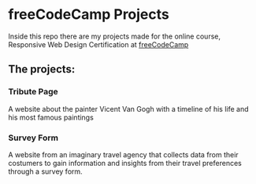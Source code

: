 # freeCodeCamp Projects

Inside this repo there are my projects made for the online course, Responsive Web Design Certification at [freeCodeCamp](https://freecodecamp.org)
## The projects:
### Tribute Page
A website about the painter Vicent Van Gogh with a timeline of his life and his most famous paintings

### Survey Form
A website from an imaginary travel agency that collects data from their costumers to gain information and insights from their travel preferences through a survey form.